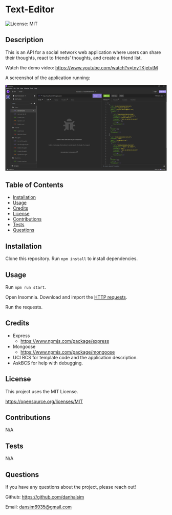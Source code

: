 # Text-Editor

![License: MIT](https://img.shields.io/badge/License-MIT-yellow.svg)

## Description

This is an API for a social network web application where users can share their thoughts, react to friends’ thoughts, and create a friend list.

Watch the demo video: https://www.youtube.com/watch?v=tnyTKjetvtM

A screenshot of the application running:

![screenshot](./assets/screenshot.png)


## Table of Contents

- [Installation](#installation)
- [Usage](#usage)
- [Credits](#credits)
- [License](#license)
- [Contributions](#contributions)
- [Tests](#Tests)
- [Questions](#Questions)


## Installation

Clone this repository. Run `npm install` to install dependencies.


## Usage

Run `npm run start`.

Open Insomnia. Download and import the [HTTP requests](./assets/Insomnia_2023-11-06.json).

Run the requests.


## Credits

- Express
  - https://www.npmjs.com/package/express
- Mongoose
  - https://www.npmjs.com/package/mongoose
- UCI BCS for template code and the application description.
- AskBCS for help with debugging.


## License

This project uses the MIT License.

https://opensource.org/licenses/MIT 


## Contributions

N/A


## Tests

N/A


## Questions

If you have any questions about the project, please reach out!

Github: https://github.com/danhalsim

Email: dansim6935@gmail.com